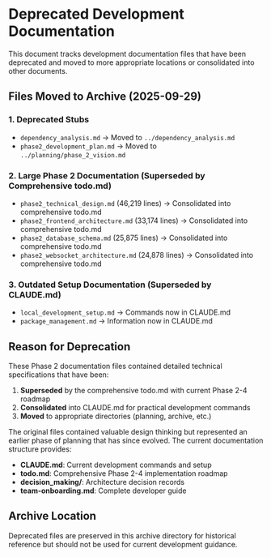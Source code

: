 # Deprecated Development Documentation

This document tracks development documentation files that have been deprecated and moved to more appropriate locations or consolidated into other documents.

## Files Moved to Archive (2025-09-29)

### 1. Deprecated Stubs
- `dependency_analysis.md` → Moved to `../dependency_analysis.md`
- `phase2_development_plan.md` → Moved to `../planning/phase_2_vision.md`

### 2. Large Phase 2 Documentation (Superseded by Comprehensive todo.md)
- `phase2_technical_design.md` (46,219 lines) → Consolidated into comprehensive todo.md
- `phase2_frontend_architecture.md` (33,174 lines) → Consolidated into comprehensive todo.md
- `phase2_database_schema.md` (25,875 lines) → Consolidated into comprehensive todo.md
- `phase2_websocket_architecture.md` (24,878 lines) → Consolidated into comprehensive todo.md

### 3. Outdated Setup Documentation (Superseded by CLAUDE.md)
- `local_development_setup.md` → Commands now in CLAUDE.md
- `package_management.md` → Information now in CLAUDE.md

## Reason for Deprecation

These Phase 2 documentation files contained detailed technical specifications that have been:
1. **Superseded** by the comprehensive todo.md with current Phase 2-4 roadmap
2. **Consolidated** into CLAUDE.md for practical development commands
3. **Moved** to appropriate directories (planning, archive, etc.)

The original files contained valuable design thinking but represented an earlier phase of planning that has since evolved. The current documentation structure provides:
- **CLAUDE.md**: Current development commands and setup
- **todo.md**: Comprehensive Phase 2-4 implementation roadmap
- **decision_making/**: Architecture decision records
- **team-onboarding.md**: Complete developer guide

## Archive Location

Deprecated files are preserved in this archive directory for historical reference but should not be used for current development guidance.
